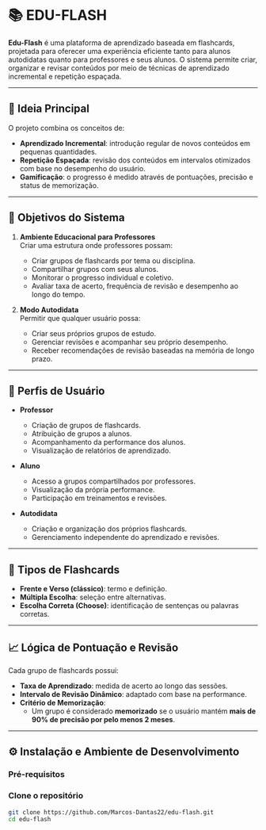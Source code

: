 # 📚 EDU-FLASH

**Edu-Flash** é uma plataforma de aprendizado baseada em flashcards, projetada para oferecer uma experiência eficiente tanto para alunos autodidatas quanto para professores e seus alunos. O sistema permite criar, organizar e revisar conteúdos por meio de técnicas de aprendizado incremental e repetição espaçada.

---

## 🧠 Ideia Principal

O projeto combina os conceitos de:

- **Aprendizado Incremental**: introdução regular de novos conteúdos em pequenas quantidades.
- **Repetição Espaçada**: revisão dos conteúdos em intervalos otimizados com base no desempenho do usuário.
- **Gamificação**: o progresso é medido através de pontuações, precisão e status de memorização.

---

## 🎯 Objetivos do Sistema

1. **Ambiente Educacional para Professores**  
   Criar uma estrutura onde professores possam:
   - Criar grupos de flashcards por tema ou disciplina.
   - Compartilhar grupos com seus alunos.
   - Monitorar o progresso individual e coletivo.
   - Avaliar taxa de acerto, frequência de revisão e desempenho ao longo do tempo.

2. **Modo Autodidata**  
   Permitir que qualquer usuário possa:
   - Criar seus próprios grupos de estudo.
   - Gerenciar revisões e acompanhar seu próprio desempenho.
   - Receber recomendações de revisão baseadas na memória de longo prazo.

---

## 👥 Perfis de Usuário

- **Professor**
  - Criação de grupos de flashcards.
  - Atribuição de grupos a alunos.
  - Acompanhamento da performance dos alunos.
  - Visualização de relatórios de aprendizado.

- **Aluno**
  - Acesso a grupos compartilhados por professores.
  - Visualização da própria performance.
  - Participação em treinamentos e revisões.

- **Autodidata**
  - Criação e organização dos próprios flashcards.
  - Gerenciamento independente do aprendizado e revisões.

---

## 🧩 Tipos de Flashcards

- **Frente e Verso (clássico)**: termo e definição.
- **Múltipla Escolha**: seleção entre alternativas.
- **Escolha Correta (Choose)**: identificação de sentenças ou palavras corretas.

---

## 📈 Lógica de Pontuação e Revisão

Cada grupo de flashcards possui:

- **Taxa de Aprendizado**: medida de acerto ao longo das sessões.
- **Intervalo de Revisão Dinâmico**: adaptado com base na performance.
- **Critério de Memorização**:
  - Um grupo é considerado **memorizado** se o usuário mantém **mais de 90% de precisão por pelo menos 2 meses**.

---

## ⚙️ Instalação e Ambiente de Desenvolvimento

### Pré-requisitos

### Clone o repositório

```bash
git clone https://github.com/Marcos-Dantas22/edu-flash.git
cd edu-flash
